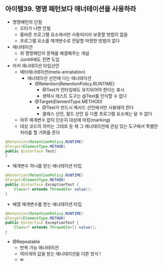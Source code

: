 ## 아이템39.  명명 패턴보다 애너테이션을 사용하라
* 명명패턴의 단점
	* 오타가 나면 안됨
	* 올바른 프로그램 요소에서만 사용되리라 보증할 방법이 없음
	* 프로그램 요소를 매개변수로 전달할 마땅한 방법이 없다
* 애너테이션
	* 위 명명패턴의 문제를 해결해주는 개념
	* Junit4에도 전면 도입
* 마커 애너테이션 타입선언
	* 메타애너테이션(meta-annatation)
		* 애너테이션 선언에 다는 애너테이션
			* @Retention(RetentionPolicy.RUNTIME)
				* @Test가 런타임에도 유지되어야 한다는 표시
				* 생략시 테스트 도구는 @Test를 인식할 수 없다
			* @Target(ElementType.METHOD)
				* @Test가 반드시 메서드 선언에서만 사용돼야 한다
				* 클래스 선언, 필드 선언 등 다름 프로그램 요소에는 달 수 없다
	* 아무 매개변수 없이 단순히 대상에 마킹(marking)
	* 대상 코드의 의미는 그대로 둔 채 그 애너테이션에 관심 있는 도구에서 특별한 처리를 할 기회를 준다
```java
@Retention(RetentionPolicy.RUNTIME)
@Target(ElementType.METHOD)
public @interface Test{
}
```
* 매개변수 하나를 받는 애너테이션 타입
```java
@Retention(RetentionPolicy.RUNTIME)
@Target(ElementType.METHOD)
public @interface ExceptionTest {
	Class<? extends Throwable> value();
}
```
* 배열 매개변수를 받는 애너테이션 타입
```java
@Retention(RetentionPolicy.RUNTIME)
@Target(ElementType.METHOD)
public @interface ExceptionTest {
	Class<? extends Throwable>[] value();
}
```
* @Repeatable
	* 반복 가능 애너테이션
	* 여러개의 값을 받는 애너테이션을 다른 방식 !
	* w
<!--stackedit_data:
eyJoaXN0b3J5IjpbLTU2MjE5MzE3LC0xNTk5MTMzMDBdfQ==
-->